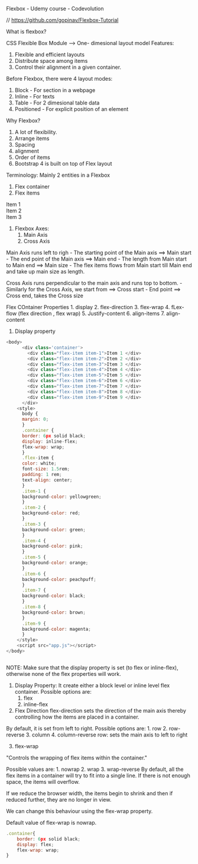 Flexbox - Udemy course - Codevolution 

// https://github.com/gopinav/Flexbox-Tutorial 


What is flexbox?

CSS Flexible Box Module --> One- dimesional layout model 
Features:
1. Flexible and efficient layouts
2. Distribute space among items
3. Control their alignment in a given container.

Before Flexbox, there were 4 layout modes:

1. Block - For section in a webpage
2. Inline - For texts
3. Table - For 2 dimesional table data
4. Positioned - For explicit position of an element

Why Flexbox?
1. A lot of flexibility.
2. Arrange items
3. Spacing
4. alignment
5. Order of items
6. Bootstrap 4 is built on top of Flex layout


Terminology: 
Mainly 2 entities in a Flexbox
1. Flex container
2. Flex items
<div class="container">
    <div>Item 1</div>
    <div>Item 2</div>
    <div>Item 3</div>
</div>

1. Flexbox Axes:
    1. Main Axis
    2. Cross Axis

Main Axis runs left to righ
    -   The starting point of the Main axis ==> Main start
    -   The end point of the Main axis ==> Main end
    -   The length from Main start to Main end ==> Main size
    -   The flex items flows from Main start till Main end and take up main size as length.

Cross Axis runs perpendicular to the main axis and runs top to bottom.
    -   Similarly for the Cross Axis, we start from ==> Cross start
    -   End point ==> Cross end, takes the Cross size 

Flex COntainer Properties
    1. display
    2. flex-direction
    3. flex-wrap
    4. fLex-flow (flex direction , flex wrap)
    5. Justify-content
    6. align-items
    7. align-content

1. Display property
```javaScript
<body>
      <div class='container'>
        <div class="flex-item item-1">Item 1 </div>
        <div class="flex-item item-2">Item 2 </div>
        <div class="flex-item item-3">Item 3 </div>
        <div class="flex-item item-4">Item 4 </div>
        <div class="flex-item item-5">Item 5 </div>
        <div class="flex-item item-6">Item 6 </div>
        <div class="flex-item item-7">Item 7 </div>
        <div class="flex-item item-8">Item 8 </div>
        <div class="flex-item item-9">Item 9 </div>
      </div>
    <style>
      body {
      margin: 0;
      }
      .container {
      border: 6px solid black;
      display: inline-flex;
      flex-wrap: wrap;
      }
      .flex-item {
      color: white;
      font-size: 1.5rem;
      padding: 1 rem;
      text-align: center;
      }
      .item-1 {
      background-color: yellowgreen;
      }
      .item-2 {
      background-color: red;
      }
      .item-3 {
      background-color: green;
      }
      .item-4 {
      background-color: pink;
      }
      .item-5 {
      background-color: orange;
      }
      .item-6 {
      background-color: peachpuff;
      }
      .item-7 {
      background-color: black;
      }
      .item-8 {
      background-color: brown;
      }
      .item-9 {
      background-color: magenta;
      }
    </style>
    <script src="app.js"></script>
</body>



```

NOTE: Make sure that the display property is set (to flex or inline-flex), otherwise none of the flex properties will work. 

1. Display Property:
It create either a block level or inline level flex container.
Possible options are: 
    1. flex
    2. inline-flex
2. Flex Direction
flex-direction sets the direction of the main axis thereby controlling how the items are placed in a container.

By default, it is set from left to right.
Possible options are: 
    1. row
    2. row-reverse
    3. column
    4. column-reverse
row: sets the main axis to left to right 

3. flex-wrap

"Controls the wrapping of flex items within the container."

Possible values are: 
    1. nowrap
    2. wrap
    3. wrap-reverse
By default, all the flex items in a container will try to fit into a single line. If there is not enough space, the items will overflow. 

If we reduce the browser width, the items begin to shrink and then if reduced further, they are no longer in view.

We can change this behaviour using the flex-wrap property.

Default value of flex-wrap is nowrap.


```javaScript
.container{
    border: 6px solid black;
    display: flex;
    flex-wrap: wrap;
}
```

 
